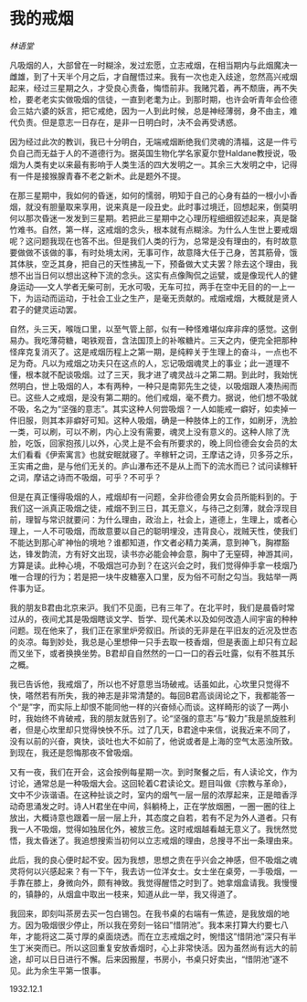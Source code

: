 # 我的戒烟

*林语堂*

凡吸烟的人，大部曾在一时糊涂，发过宏愿，立志戒烟，在相当期内与此烟魔决一雌雄，到了十天半个月之后，才自醒悟过来。我有一次也走入歧途，忽然高兴戒烟起来，经过三星期之久，才受良心责备，悔悟前非。我赌咒着，再不颓唐，再不失检，要老老实实做吸烟的信徒，一直到老耄为止。到那时期，也许会听青年会俭德会三姑六婆的妖言，把它戒绝，因为一人到此时候，总是神经薄弱，身不由主，难代负责。但是意志一日存在，是非一日明白时，决不会再受诱惑。

因为经过此次的教训，我已十分明白，无端戒烟断绝我们灵魂的清福，这是一件亏负自己而无益于人的不道德行为。据英国生物化学名家夏尔登Haldane教授说，吸烟为人类有史以来最有影响于人类生活的四大发明之一。其余三大发明之中，记得有一件是接猴腺青春不老之新术。此是题外不提。

在那三星期中，我如何的昏迷，如何的懦弱，明知于自己的心身有益的一根小小香烟，就没有胆量取来享用，说来真是一段丑史。此时事过境迁，回想起来，倒莫明何以那次昏迷一发发到三星期。若把此三星期中之心理历程细细叙述起来，真是罄竹难书。自然，第一样，这戒烟的念头，根本就有点糊涂。为什么人生世上要戒烟呢？这问题我现在也答不出。但是我们人类的行为，总常是没有理由的，有时故意要做做不该做的事，有时处境太闲，无事可作，故意降大任于己身，苦其筋骨，饿其体肤，空乏其身，把自己的天性拂乱一下，预备做大丈夫罢？除去这个理由，我想不出当日何以想出这种下流的念头。这实有点像陶侃之运甓，或是像现代人的健身运动─—文人学者无柴可剖，无水可吸，无车可拉，两手在空中无目的的一上一下，为运动而运动，于社会工业之生产，是毫无贡献的。戒烟戒烟，大概就是贤人君子的健灵运动罢。

自然，头三天，喉咙口里，以至气管上部，似有一种怪难堪似痒非痒的感觉。这倒易办。我吃薄荷糖，喝铁观音，含法国顶上的补喉糖片。三天之内，便完全把那种怪痒克复消灭了。这是戒烟历程上之第一期，是纯粹关于生理上的奋斗，一点也不足为奇。凡以为戒烟之功夫只在这点的人，忘记吸烟魂灵上的事业；此一道理不懂，根本就不配谈吸烟。过了三天，我才进了魂灵战斗之第二期。到此时，我始恍然明白，世上吸烟的人，本有两种，一种只是南郭先生之徒，以吸烟跟人凑热闹而已。这些人之戒烟，是没有第二期的。他们戒烟，毫不费力。据说，他们想不吸就不吸，名之为“坚强的意志”。其实这种人何尝吸烟？一人如能戒一癖好，如卖掉一件旧服，则其本非癖好可知。这种人吸烟，确是一种肢体上的工作，如刷牙，洗脸一类，可以刷，可以不刷，内心上没有需要，魂灵上没有意义的。这种人除了洗脸，吃饭，回家抱孩儿以外，心灵上是不会有所要求的，晚上同俭德会女会员的太太们看看《伊索寓言》也就安眠就寝了。辛稼轩之词，王摩诘之诗，贝多芬之乐，王实甫之曲，是与他们无关的。庐山瀑布还不是从上而下的流水而已？试问读稼轩之词，摩诘之诗而不吸烟，可乎？不可乎？

但是在真正懂得吸烟的人，戒烟却有一问题，全非俭德会男女会员所能料到的。于我们这一派真正吸烟之徒，戒烟不到三日，其无意义，与待己之刻薄，就会浮现目前，理智与常识就要问：为什么理由，政治上，社会上，道德上，生理上，或者心理上，一人不可吸烟，而故意要以自己的聪明埋没，违背良心，戕贼天性，使我们不能达到那心旷神怡的境地？谁都知道，作文者必精力美满，意到神飞，胸襟豁达，锋发韵流，方有好文出现，读书亦必能会神会意，胸中了无窒碍，神游其间，方算是读。此种心境，不吸烟岂可办到？在这兴会之时，我们觉得伸手拿一枝烟乃唯一合理的行为；若是把一块牛皮糖塞入口里，反为俗不可耐之勾当。我姑举一两件事为证。

我的朋友B君由北京来沪。我们不见面，已有三年了。在北平时，我们是晨昏时常过从的，夜间尤其是吸烟瞎谈文学、哲学、现代美术以及如何改造人间宇宙的种种问题。现在他来了，我们正在家里炉旁叙旧。所谈的无非是在平旧友的近况及世态的炎凉。每到妙处，我总是心里想伸一只手去取一枝香烟，但是表面上却只有立起而又坐下，或者换换坐势。B君却自自然然的一口一口的吞云吐露，似有不胜其乐之概。

我已告诉他，我戒烟了，所以也不好意思当场破戒。话虽如此，心坎里只觉得不快，嗒然若有所失，我的神志是非常清楚的。每回B君高谈阔论之下，我都能答一个“是”字，而实际上却恨不能同他一样的兴奋倾心而谈。这样畸形的谈了一两小时，我始终不肯破戒，我的朋友就告别了。论“坚强的意志”与“毅力”我是凯旋胜利者，但是心坎里却只觉得怏怏不乐。过了几天，B君途中来信，说我近来不同了，没有以前的兴奋，爽快，谈吐也大不如前了，他说或者是上海的空气太恶浊所致。到现在，我还是怨悔那夜不曾吸烟。

又有一夜，我们在开会，这会按例每星期一次。到时聚餐之后，有人读论文，作为讨论，通常总是一种吸烟大会。这回轮着C君读论文。题目叫做《宗教与革命》，文中不少诙谐语。在这种扯谈之时，室内的烟气一层一层的浓厚起来，正是暗香浮动奇思涌发之时。诗人H君坐在中间，斜躺椅上，正在学放烟圈，一圈一圈的往上放出，大概诗意也跟着一层一层上升，其态度之自若，若有不足为外人道者。只有我一人不吸烟，觉得如独居化外，被放三危。这时戒烟越看越无意义了。我恍然觉悟，我太昏迷了。我追想搜索当初何以立志戒烟的理由，总搜寻不出一条理由来。

此后，我的良心便时起不安。因为我想，思想之贵在乎兴会之神感，但不吸烟之魂灵将何以兴感起来？有一下午，我去访一位洋女士。女士坐在桌旁，一手吸烟，一手靠在膝上，身微向外，颇有神致。我觉得醒悟之时到了。她拿烟盒请我。我慢慢的，镇静的，从烟盒中取出一枝来，知道从此一举，我又得道了。

我回来，即刻叫茶房去买一包白锡包。在我书桌的右端有一焦迹，是我放烟的地方。因为吸烟很少停止，所以我在旁刻一铭曰”惜阴池”。我本来打算大约要七八年，才能将这二英寸厚的桌面烧透。而在立志戒烟之时，惋惜这”惜阴池”深只有半生丁米突而已。所以这回重复安放香烟时，心上非常快活。因为虽然尚有远大的前途，却可以日日进行不懈。后来因搬屋，书房小，书桌只好卖出，“惜阴池”遂不见。此为余生平第一恨事。

1932.12.1